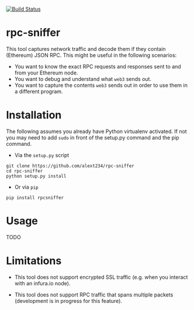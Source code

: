 [![Build Status](https://travis-ci.org/alext234/rpc-sniffer.svg?branch=master)](https://travis-ci.org/alext234/rpc-sniffer)

# rpc-sniffer
This tool captures network traffic and decode them if they contain (Ethereum) JSON RPC.
This might be useful in the following scenarios:

- You want to know the exact RPC requests and responses sent to and from your Ethereum node.
- You want to debug and understand what `web3` sends out.
- You want to capture the contents `web3` sends out in order to use them in a different program.
 

# Installation

The following assumes you already have Python virtualenv activated. 
If not you may need to add `sudo`  in front of the setup.py command and the pip command.

- Via the `setup.py` script

```
git clone https://github.com/alext234/rpc-sniffer
cd rpc-sniffer
python setup.py install
```

- Or  via `pip`


```
pip install rpcsniffer
```

# Usage
TODO


# Limitations

- This tool does not support encrypted SSL traffic (e.g. when you interact with an infura.io node).

- This tool does not support RPC traffic that spans multiple packets (development is in progress for this feature).